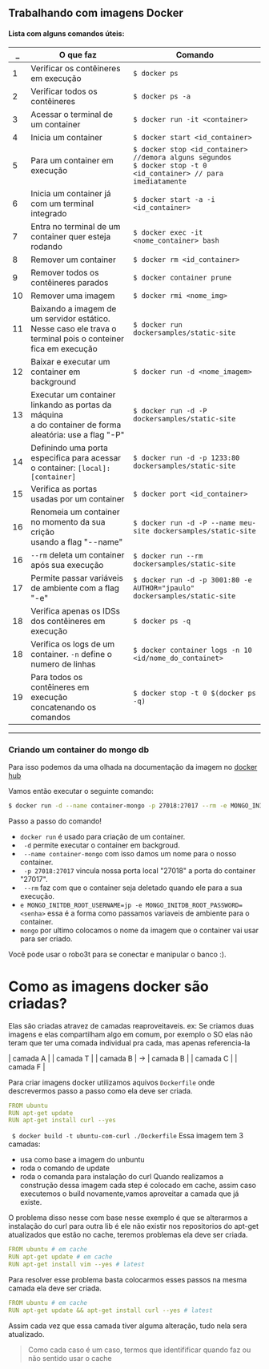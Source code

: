 ## Trabalhando com imagens Docker 
#### Lista com alguns comandos úteis:
  _ | O que faz                           |     Comando    
  --| -------------------------------     |  ---------------     
  1 | Verificar os contêineres em execução |`$ docker ps`
  2 | Verificar todos os contêineres       |`$ docker ps -a`
  3 | Acessar o terminal de um container|`$ docker run -it <container>`
  4 | Inicia um container                 |`$ docker start <id_container>`
  5 | Para um container em execução       |`$ docker stop <id_container>  //demora alguns segundos`<br> `$ docker stop -t 0 <id_container> // para imediatamente`
  6 | Inicia um container já com um terminal integrado|`$ docker start -a -i <id_container>`
  7 | Entra no terminal de um container quer esteja rodando|`$ docker exec -it <nome_container> bash`
  8 | Remover um container                |`$ docker rm <id_container>`
  9 | Remover todos os contêineres parados |`$ docker container prune`
  10 | Remover uma imagem                  |  `$ docker rmi <nome_img>`
  11 | Baixando a imagem de um servidor estático.<br> Nesse caso ele trava o terminal pois o conteiner fica em execução|`$ docker run dockersamples/static-site`
  12 | Baixar e executar um container em background|`$ docker run -d <nome_imagem>`
  13 | Executar um container linkando as portas da máquina</br> a do container de forma aleatória: use a flag "-P"|`$ docker run -d -P dockersamples/static-site`
  14 | Definindo uma porta especifica para acessar o container: `[local]:[container]`| `$ docker run -d -p 1233:80 dockersamples/static-site`
  15 | Verifica as portas usadas por um container|`$ docker port <id_container>`
  16 | Renomeia um container no momento da sua crição</br> usando a flag "--name"|`$ docker run -d -P --name meu-site dockersamples/static-site`
  16 | `--rm` deleta um container após sua execução | `$ docker run --rm dockersamples/static-site`
  17 | Permite passar variáveis de ambiente com a flag "-e"|`$ docker run -d -p 3001:80 -e AUTHOR="jpaulo" dockersamples/static-site`
  18 | Verifica apenas os IDSs dos contêineres em execução|`$ docker ps -q`
  18 | Verifica os logs de um container. `-n` define o numero de linhas |`$ docker container logs -n 10 <id/nome_do_containet>`
  19 | Para todos os contêineres em execução </br> concatenando os comandos| `$ docker stop -t 0 $(docker ps -q) `

---
### Criando um container do mongo db
Para isso podemos da uma olhada na documentação da imagem no [docker hub](https://hub.docker.com/_/mongo)

Vamos então executar o seguinte comando:
```sh
$ docker run -d --name container-mongo -p 27018:27017 --rm -e MONGO_INITDB_ROOT_USERNAME=jp -e MONGO_INITDB_ROOT_PASSWORD=<senha> mongo
```

Passo a passo do comando!
- `docker run` é usado para criação de um container.
- ` -d` permite executar o container em backgroud.
- ` --name container-mongo` com isso damos um nome para o nosso container.
- ` -p 27018:27017` vincula nossa porta local "27018" a porta do container "27017".
- ` --rm` faz com que o container seja deletado quando ele para a sua execução.
- `e MONGO_INITDB_ROOT_USERNAME=jp -e MONGO_INITDB_ROOT_PASSWORD=<senha>` essa é a forma como passamos variaveis de ambiente para o container.
- `mongo` por ultimo colocamos o nome da imagem que o container vai usar para ser criado.

Você pode usar o robo3t para se conectar e manipular o banco :).

# Como as imagens  docker são criadas?
Elas são criadas atravez de camadas reaproveitaveis.
ex: Se criamos duas imagens e elas compartilham algo em comum, por exemplo o SO
elas não teram que ter uma comada individual pra cada, mas apenas referencia-la

 | camada A |       | camada T |
 | camada B |   ->  | camada B |
 | camada C |       | camada F |

Para criar imagens docker utilizamos aquivos `Dockerfile` onde descrevermos passo a passo como ela deve ser criada.
```yaml
FROM ubuntu
RUN apt-get update
RUN apt-get install curl --yes
```
` $ docker build -t ubuntu-com-curl ./Dockerfile`
Essa imagem tem 3 camadas:
- usa como base a imagem do unbuntu
- roda o comando de update
- roda o comanda para instalação do curl
Quando realizamos a construção dessa imagem cada step é colocado em cache, assim
caso executemos o build novamente,vamos aproveitar a camada que já existe.

O problema disso nesse com base nesse exemplo é que se alterarmos a instalação do curl para outra lib
é ele não existir nos repositorios do apt-get atualizados que estão no cache, teremos problemas
ela deve ser criada.
```yaml
FROM ubuntu # em cache
RUN apt-get update # em cache
RUN apt-get install vim --yes # latest
```

Para resolver esse problema basta colocarmos esses passos na mesma camada
ela deve ser criada.
```yaml
FROM ubuntu # em cache
RUN apt-get update && apt-get install curl --yes # latest
```
Assim cada vez que essa camada tiver alguma alteração, tudo nela sera atualizado.

> Como cada caso é um caso, termos que identifificar quando faz ou não sentido usar o cache